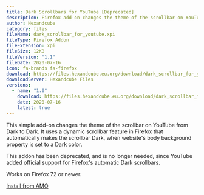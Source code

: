 ```yaml
---
title: Dark Scrollbars for YouTube [Deprecated]
description: Firefox add-on changes the theme of the scrollbar on YouTube from Light to Dark.
author: Hexandcube
category: files
fileName: dark_scrollbar_for_youtube.xpi
fileType: Firefox Addon 
fileExtension: xpi
fileSize: 12KB
fileVersion: "1.1"
fileDate: 2020-07-16
icon: fa-brands fa-firefox
download: https://files.hexandcube.eu.org/download/dark_scrollbar_for_youtube.xpi
downloadServer: Hexandcube Files
versions:
  - name: "1.0"
    download: https://files.hexandcube.eu.org/download/dark_scrollbar_for_youtube-1.0.xpi
    date: 2020-07-16
    latest: true
---
```


This simple add-on changes the theme of the scrollbar on YouTube from Dark to Dark.
It uses a dynamic scrollbar feature in Firefox that automatically makes the scrollbar Dark, when website's body background property is set to a Dark color.

This addon has been deprecated, and is no longer needed, since YouTube added official support for Firefox's automatic Dark scrollbars.

Works on Firefox 72 or newer.

<a class="btn btn-inverted" href="https://addons.mozilla.org/en-GB/firefox/addon/dark-scrollbar-for-youtube/" target="_blank"><i class="fa-brands fa-firefox"></i> Install from AMO</a>
